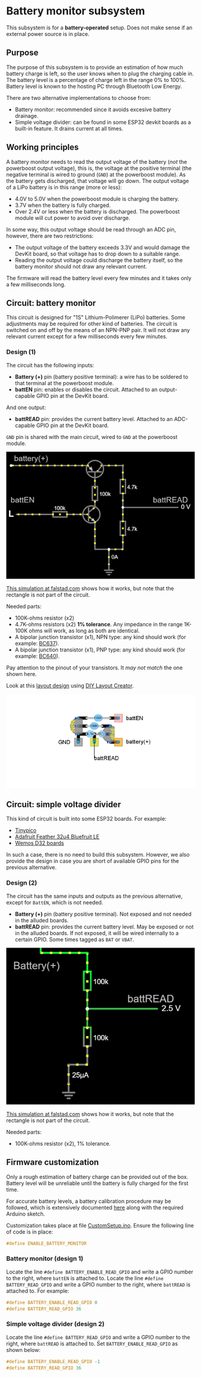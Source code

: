 # Battery monitor subsystem

This subsystem is for a **battery-operated** setup. Does not make sense if an external power source is in place.

## Purpose

The purpose of this subsystem is to provide an estimation of how much battery charge is left, so the user knows when to plug the charging cable in. The battery level is a percentage of charge left in the range 0% to 100%. 
Battery level is known to the hosting PC through Bluetooth Low Energy.

There are two alternative implementations to choose from:

- Battery monitor: recommended since it avoids excesive battery drainage.
- Simple voltage divider: can be found in some ESP32 devkit boards as a built-in feature. It drains current at all times.

## Working principles

A battery monitor needs to read the output voltage of the battery (*not* the powerboost output voltage), this is, the voltage at the positive terminal (the negative terminal is wired to ground (`GND`) at the powerboost module). As the battery gets discharged, that voltage will go down. The output voltage of a LiPo battery is in this range (more or less):

- 4.0V to 5.0V when the powerboost module is charging the battery.
- 3.7V when the battery is fully charged.
- Over 2.4V or less when the battery is discharged. The powerboost module will cut power to avoid over discharge.

In some way, this output voltage should be read through an ADC pin, however, there are two restrictions:

- The output voltage of the battery exceeds 3.3V and would damage the DevKit board, so that voltage has to drop down to a suitable range.
- Reading the output voltage could discharge the battery itself, so the battery monitor should not draw any relevant current. 

The firmware will read the battery level every few minutes and it takes only a few milliseconds long.

## Circuit: battery monitor

This circuit is designed for "1S" Lithium-Polimerer (LiPo) batteries. Some adjustments may be required for other kind of batteries. The circuit is switched on and off by the means of an NPN-PNP pair. It will not draw any relevant current except for a few milliseconds every few minutes.

### Design (1)

The circuit has the following inputs:

- **Battery (+)** pin (battery positive terminal): a wire has to be soldered to that terminal at the powerboost module.
- **battEN** pin: enables or disables the circuit. Attached to an output-capable GPIO pin at the DevKit board.

And one output:

- **battREAD** pin: provides the current battery level. Attached to an ADC-capable GPIO pin at the DevKit board.

`GND` pin is shared with the main circuit, wired to `GND` at the powerboost module.

![Battery monitor circuit](./BatteryMonitor_falstad.png)

[This simulation at falstad.com](https://falstad.com/circuit/circuitjs.html?ctz=CQAgjCAMB0l3BWcMBMcUHYMGZIA4UA2ATmIxAUgoqoQFMBaMMAKABcQmwVxieHCAFl48eEGJTAE8g4pDQJshLFGiKEmfJG4oEgsJGLIqAEzoAzAIYBXADZsWAc07YeuYQ1chXVXywDunHhUwUG+UCwATlAgoVRgGIQxghhwUTEJSVSYPFQpadFMiSKczGJ8GfAFnELg3DXCmZVVAS5ukB5eOeCt2Rj8Xf0RgQLC3aMgaHgRHBNlDbFU2KWcEgZ4OPJggpAIxNgeEgTYlMRSBpDYUo1wIGZWdg4AMqXFYBUMuknvueAgVrYAM50bzQZaQVoMQTTOKLCIAeQyb0EjTewzakyGE26EIAHqUOi5OBgjHkQEkAEaWNhsOiRACeAAoADoABwAlCx8Z8EOQwIQkJ95OBCNNGtMqTSAKIAOS55KM-KQ20VopA4pAkrYACUpQBBAAiLAAymEYkxCOEqEkAcCYhgWNrSpbONDSh83eEdtQrWpHc6qJ5+CgUJ1fnkyb6EP6LYH+e7+PGvUtoOQozH+fEkkwKknkksYr4-U7Y+aQ8IreqU+DC8WA95g6GG4Wq5NUy2JBmXW6czxPfm2zWi9HueNBNndBAocsbiAALJ6gAa8s8ggGU90gZQYuQIAAwgALSyRRwASwAdo5mYCAPTXvfHxyWc8mAD2K+wJ1KwconCMs8PR86BMa870BB8T0sExLA-A4aE4EMeEUdVdwNU9AQAYyPE9gNA68DToTDHygmCKRcccajEODajxSjXTqaYmBQ+NjVPABbOxqVwwEtTpelrwAN1fexLEcOgVwwCAEnAENJjJeMADVhLYSwACs6GvMxr0lOkAFvLGvQF2M4t8WCAA) shows how it works, but note that the rectangle is not part of the circuit.

Needed parts:

- 100K-ohms resistor (x2)
- 4.7K-ohms resistors (x2) **1% tolerance**. Any impedance in the range 1K-100K ohms will work, as long as both are identical.
- A bipolar junction transistor (x1), NPN type: any kind should work (for example: [BC637](https://www.onsemi.com/pdf/datasheet/bc637-d.pdf)).
- A bipolar junction transistor (x1), PNP type: any kind should work (for example: [BC640](https://www.onsemi.com/pdf/datasheet/bc640-d.pdf)). 

Pay attention to the pinout of your transistors. It *may not match* the one shown here.

Look at this [layout design](./BatteryMonitor.diy) using [DIY Layout Creator](https://github.com/bancika/diy-layout-creator).

![Board design](./BatteryMonitor_diy.png)

## Circuit: simple voltage divider

This kind of circuit is built into some ESP32 boards. For example:

- [Tinypico](https://www.tinypico.com/)
- [Adafruit Feather 32u4 Bluefruit LE](https://www.adafruit.com/product/2829)
- [Wemos D32 boards](https://www.wemos.cc/en/latest/d32/d32.html)

In such a case, there is no need to build this subsystem. However, we also provide the design in case you are short of available GPIO pins for the previous alternative.

### Design (2)

The circuit has the same inputs and outputs as the previous alternative, except for `BattEN`, which is not needed.

- **Battery (+)** pin (battery positive terminal). Not exposed and not needed in the alluded boards.
- **battREAD** pin: provides the current battery level. May be exposed or not in the alluded boards. If not exposed, it will be wired internally to a certain GPIO. Some times tagged as `BAT` or `VBAT`.

![Voltage divider for the battery monitor](./BatteryDivider_falstad.png)

[This simulation at falstad.com](https://falstad.com/circuit/circuitjs.html?ctz=CQAgjCAMB0l3BWcMBMcUHYMGZIA4UA2ATmIxAUgoqoQFMBaMMAKAHMQHsURcAWTt15ooUFgHdOeKtKlV5LAE6jZVMBkKiw8OEq0bRmHmp2QJgnvwsgj4c1Vtcets5IazVIVSwDy+zWB8AuoBYgAenNoCXJwYxKICmgBGAIYALml0igCeABQAOgAOAJQsEUyYyHicfNXMEMHVAELpmTkFJWUgJOCESIHxYITVjSCpGQBKAKIAggAiLADKcqJMhPKimgBmKQA2AM50ohgsE5HrNdVMxDwMtaJUfLQPUNAIp+dUTpwoKNFCGyeIAEGxg7zOay+Q0iN3OLyB2Gg5FBbw+kN6MJ40MBVGwLzBaKGGwYvxB8Nx0DxKPBn2EPz+dJxNiR+NREKJwKuYFh9yZKEprPe5UcfE0JIQEDueOCVAAsjMABpdLh8W7YSUoSg-EbIEAAYQAFilFGwAJYAOzY+X2AHprXrjWwUuaACYAe2V2GwSAqPy1DHiMv1RpNdBd1rt+wdJpSLpSnuwAn9vx4CGlurmpv2AGMQ2wwxHrXM6DnHbH40lBKLOIQsYnuiDlbWauAwFzgRjFqaALYAV126QL+3GbWy1oAbm7dmkUvnlRgIOpwL8bI8MQA1KczgBWdGtLr3w8HigAtylrfse-3Yx6gA) shows how it works, but note that the rectangle is not part of the circuit.

Needed parts:

- 100K-ohms resistor (x2), 1% tolerance.

## Firmware customization

Only a rough estimation of battery charge can be provided out of the box. Battery level will be unreliable until the battery is fully charged for the first time.

For accurate battery levels, a battery calibration procedure may be followed, which is extensively documented [here](../../../../src/Firmware/BatteryTools/BatteryCalibration/README_en.md) along with the required Arduino sketch.

Customization takes place at file [CustomSetup.ino](../../../../src/Firmware/CustomSetup/CustomSetup.ino).
Ensure the following line of code is in place:

```c
#define ENABLE_BATTERY_MONITOR
```

### Battery monitor (design 1)

Locate the line `#define BATTERY_ENABLE_READ_GPIO` and write a GPIO number to the right, where `battEN` is attached to. Locate the line `#define BATTERY_READ_GPIO` and write a GPIO number to the right, where `battREAD` is attached to. For example:

```c
#define BATTERY_ENABLE_READ_GPIO 0
#define BATTERY_READ_GPIO 36
```

### Simple voltage divider (design 2)

Locate the line `#define BATTERY_READ_GPIO` and write a GPIO number to the right, where `battREAD` is attached to. Set `BATTERY_ENABLE_READ_GPIO` as shown below:

```c
#define BATTERY_ENABLE_READ_GPIO -1
#define BATTERY_READ_GPIO 36
```
